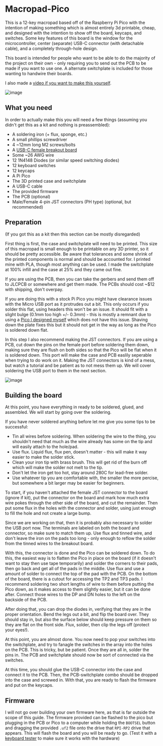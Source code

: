 # Macropad-Pico

This is a 12-key macropad based off of the Raspberry Pi Pico with the intention of making something which is almost entirely 3d printable, cheap, and designed with the intention to show off the board, keycaps, and switches. Some key features of this board is the window for the microcontroller, center (separate) USB-C connector (with detachable cable), and a completely through-hole design.

This board is intended for people who want to be able to do the majority of the project on their own - only requiring you to send out the PCB to be made if you want to use one. A alternate switchplate is included for those wanting to handwire their boards.

I also made a [video if you want to make this yourself](https://youtu.be/6qyvscmvLPk).

![image](https://github.com/TrojanPinata/Macropad-Pico/blob/main/images/DSC_0714.JPG?raw=true)

## What you need

In order to actually make this you will need a few things (assuming you didn't get this as a kit and nothing is preassembled):

   - A soldering iron (+ flux, sponge, etc.)
   - A small phillips screwdriver
   - 4 ~12mm long M2 screws/bolts
   - A [USB-C female breakout board](https://a.co/d/hSMmR2M)
   - Some ~26 AWG wire
   - 12 1N4148 Diodes (or similar speed switching diodes)
   - 12 keyboard switches
   - 12 keycaps
   - A Pi Pico
   - The 3D printed case and switchplate
   - A USB-C cable
   - The provided firmware
   - The PCB (optional)
   - Male/Female 4-pin JST connectors (PH type) (optional, but recommended)

## Preparation 

(If you got this as a kit then this section can be mostly disregarded)

First thing is first, the case and switchplate will need to be printed. This size of this macropad is small enough to be printable on any 3D printer, so it should be pretty accessible. Be aware that tolerances and some shrink of the printed components is normal and should be accounted for. I printed mine with PLA, though most anything can be used. I made the switchplate at 100% infill and the case at 25% and they came out fine.

If you are using the PCB, then you can take the gerbers and send them off to JLCPCB or somewhere and get them made. The PCBs should cost ~$12 with shipping, don't overpay.

If you are doing this with a stock Pi Pico you might have clearance issues with the Micro USB port as it protrudes out a bit. This only occurs if you solder this flat, using headers this won't be an issue. It should fit with a slight bulge (0.1mm too high +/- 0.3mm) - this is mostly a remnant due to using a [Pico I designed myself](https://github.com/TrojanPinata/Pico) which does not have this issue. Shaving down the plate fixes this but it should not get in the way as long as the Pico is soldered down flat.

In this step I also recommend making the JST connectors. If you are using a PCB, cut down the pins on the female port before soldering them down, making sure they are flush on both sides so that the Pico will be flat when it is soldered down. This port will make the case and PCB easlily seperable when trying to do work on it. Making the JST connectors is kind of a mess, but watch a tutorial and be patient as to not mess them up. We will cover soldering the USB port to them in the next section.

![image](https://github.com/TrojanPinata/Macropad-Pico/blob/main/images/DSC_0733.JPG?raw=true)

## Building the board

At this point, you have everything in ready to be soldered, glued, and assembled. We will start by going over the soldering.

If you have never soldered anything before let me give you some tips to be successful:
   
   - Tin all wires before soldering. When soldering the wire to the thing, you shouldn't need that much as the wire already has some on the tip and will easily attach to the hole/pad.
   - Use flux. Liquid flux, flux pen, doesn't matter - this will make it way easier to make the solder stick.
   - Clean your iron tip with brass brush. This will get rid of the burn off which will make the solder not melt to the tip.
   - Don't let the iron get too hot, stay around 280C for lead-free solder. 
   - Use whatever tip you are comfortable with, the smaller the more percise, but somewhere a bit larger may be easier for beginners.

To start, if you haven't attached the female JST connector to the board (ignore if kit), put the connector on the board and mark how much extra wire pokes through the other side of the board, and cut the remainder. Then put some flux in the holes with the connector and solder, using just enough to fill the hole and not create a large bump.

Since we are working on that, then it is probably also necessary to solder the USB port now. The terminals are labeled on both the board and connector, so make sure to match them up. Use flux and tinned wire, and don't leave the iron on the pads too long - only enough to reflow the solder from the tinned wires to the breakout board.

With this, the connector is done and the Pico can be soldered down. To do this, the easiest way is to flatten the Pico in place on the board (if it doesn't want to stay then use tape temporarily) and solder the corners to their pads, then go back and get all of the pads in the middle. Use flux and use a amount of solder to connect the top of the pad with the PCB. On the bottom of the board, there is a cutout for accessing the TP2 and TP3 pads. I recommend soldering two short lengths of wire to them before putting the Pico down, as it makes access to them slightly easier, but it can be done after. Connect those wires to the DP and DN holes to the left on the backside of the PCB. 

After doing that, you can drop the diodes in, verifying that they are in the proper orientation. Bend the legs out a bit, and flip the board over. They should stay in, but also the surface below should keep pressure on them so they are flat on the front side. Flux, solder, then clip the legs off (protect your eyes!). 

At this point, you are almost done. You now need to pop your switches into the switchplate, and try to fanagle the switches in the array into the holes on the PCB. This is tricky, but be patient. Once they are all in, solder the pins in. The PCB and switchplate should now be sort of connected via the switches.

At this time, you should glue the USB-C connector into the case and connect it to the PCB. Then, the PCB-switchplate combo should be dropped into the case and screwed in. With that, you are ready to flash the firmware and put on the keycaps.

## Firmware

I will not go over building your own firmware here, as that is far outside the scope of this guide. The firmware provided can be flashed to the pico but plugging in the PCB or Pico to a computer while holding the `BOOTSEL` button and dragging the provided `.uf2` file onto the drive that `RPI-RP2` drive that appears. This will flash the board and you will be ready to go. (Test it with a [keyboard tester](https://key-test.com/) to make sure it works with the hardware) 

